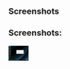### Screenshots
<!-- SCREENSHOT:START -->
<h3 align="left">Screenshots:</h3>
<img align="center" src="./screenshots/login/01.png" alt="screen" height="30" width="40" />
<!-- SCREENSHOT:END -->
